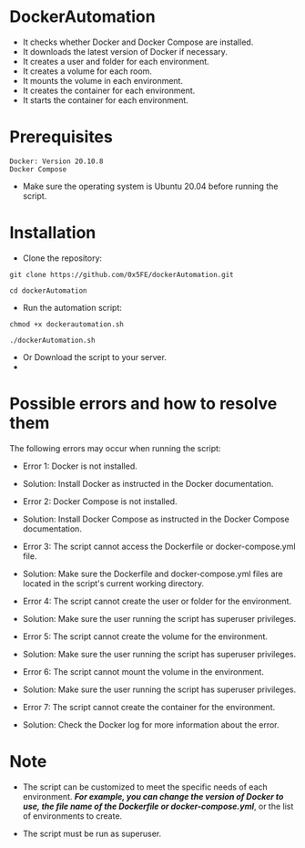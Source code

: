 # DockerAutomation

- It checks whether Docker and Docker Compose are installed.
- It downloads the latest version of Docker if necessary.
- It creates a user and folder for each environment.
- It creates a volume for each room.
- It mounts the volume in each environment.
- It creates the container for each environment.
- It starts the container for each environment.

# Prerequisites

    Docker: Version 20.10.8
    Docker Compose

- Make sure the operating system is Ubuntu 20.04 before running the script.

# Installation

- Clone the repository:

`git clone https://github.com/0x5FE/dockerAutomation.git`

`cd dockerAutomation`

- Run the automation script:

`chmod +x dockerautomation.sh`

`./dockerAutomation.sh`

- Or Download the script to your server.
- 
# Possible errors and how to resolve them

The following errors may occur when running the script:

- Error 1: Docker is not installed.

- Solution: Install Docker as instructed in the Docker documentation.

- Error 2: Docker Compose is not installed.

- Solution: Install Docker Compose as instructed in the Docker Compose documentation.

- Error 3: The script cannot access the Dockerfile or docker-compose.yml file.

- Solution: Make sure the Dockerfile and docker-compose.yml files are located in the script's current working directory.

- Error 4: The script cannot create the user or folder for the environment.

- Solution: Make sure the user running the script has superuser privileges.

 - Error 5: The script cannot create the volume for the environment.

- Solution: Make sure the user running the script has superuser privileges.

- Error 6: The script cannot mount the volume in the environment.

- Solution: Make sure the user running the script has superuser privileges.

- Error 7: The script cannot create the container for the environment.

- Solution: Check the Docker log for more information about the error.

# Note


- The script can be customized to meet the specific needs of each environment. ***For example, you can change the version of Docker to use, the file name of the Dockerfile or docker-compose.yml***, or the list of environments to create.
  
- The script must be run as superuser.
